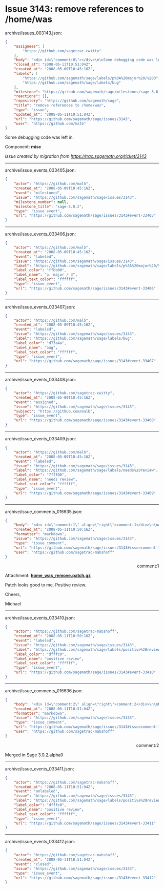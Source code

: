 # Issue 3143: remove references to /home/was

archive/issues_003143.json:
```json
{
    "assignees": [
        "https://github.com/sagetrac-cwitty"
    ],
    "body": "<div id=\"comment:0\"></div>\n\nSome debugging code was left in.\n\nComponent: **misc**\n\n_Issue created by migration from https://trac.sagemath.org/ticket/3143_\n\n",
    "closed_at": "2008-05-11T10:51:04Z",
    "created_at": "2008-05-09T10:45:16Z",
    "labels": [
        "https://github.com/sagemath/sage/labels/p%3A%20major%20/%203",
        "https://github.com/sagemath/sage/labels/bug"
    ],
    "milestone": "https://github.com/sagemath/sage/milestones/sage-3.0.2",
    "reactions": [],
    "repository": "https://github.com/sagemath/sage",
    "title": "remove references to /home/was",
    "type": "issue",
    "updated_at": "2008-05-11T10:51:04Z",
    "url": "https://github.com/sagemath/sage/issues/3143",
    "user": "https://github.com/malb"
}
```
<div id="comment:0"></div>

Some debugging code was left in.

Component: **misc**

_Issue created by migration from https://trac.sagemath.org/ticket/3143_





---

archive/issue_events_033405.json:
```json
{
    "actor": "https://github.com/malb",
    "created_at": "2008-05-09T10:45:16Z",
    "event": "milestoned",
    "issue": "https://github.com/sagemath/sage/issues/3143",
    "milestone_number": null,
    "milestone_title": "sage-3.0.2",
    "type": "issue_event",
    "url": "https://github.com/sagemath/sage/issues/3143#event-33405"
}
```



---

archive/issue_events_033406.json:
```json
{
    "actor": "https://github.com/malb",
    "created_at": "2008-05-09T10:45:16Z",
    "event": "labeled",
    "issue": "https://github.com/sagemath/sage/issues/3143",
    "label": "https://github.com/sagemath/sage/labels/p%3A%20major%20/%203",
    "label_color": "ffbb00",
    "label_name": "p: major / 3",
    "label_text_color": "ffffff",
    "type": "issue_event",
    "url": "https://github.com/sagemath/sage/issues/3143#event-33406"
}
```



---

archive/issue_events_033407.json:
```json
{
    "actor": "https://github.com/malb",
    "created_at": "2008-05-09T10:45:16Z",
    "event": "labeled",
    "issue": "https://github.com/sagemath/sage/issues/3143",
    "label": "https://github.com/sagemath/sage/labels/bug",
    "label_color": "d73a4a",
    "label_name": "bug",
    "label_text_color": "ffffff",
    "type": "issue_event",
    "url": "https://github.com/sagemath/sage/issues/3143#event-33407"
}
```



---

archive/issue_events_033408.json:
```json
{
    "actor": "https://github.com/sagetrac-cwitty",
    "created_at": "2008-05-09T10:45:16Z",
    "event": "assigned",
    "issue": "https://github.com/sagemath/sage/issues/3143",
    "subject": "https://github.com/malb",
    "type": "issue_event",
    "url": "https://github.com/sagemath/sage/issues/3143#event-33408"
}
```



---

archive/issue_events_033409.json:
```json
{
    "actor": "https://github.com/malb",
    "created_at": "2008-05-09T10:45:16Z",
    "event": "labeled",
    "issue": "https://github.com/sagemath/sage/issues/3143",
    "label": "https://github.com/sagemath/sage/labels/needs%20review",
    "label_color": "7fff00",
    "label_name": "needs review",
    "label_text_color": "ffffff",
    "type": "issue_event",
    "url": "https://github.com/sagemath/sage/issues/3143#event-33409"
}
```



---

archive/issue_comments_016635.json:
```json
{
    "body": "<div id=\"comment:1\" align=\"right\">comment:1</div>\n\nAttachment: **[home_was_remove.patch.gz](https://github.com/sagemath/sage/files/ticket3143/home_was_remove.patch.gz)**\n\nPatch looks good to me. Positive review.\n\nCheers,\n\nMichael",
    "created_at": "2008-05-11T10:50:16Z",
    "formatter": "markdown",
    "issue": "https://github.com/sagemath/sage/issues/3143",
    "type": "issue_comment",
    "url": "https://github.com/sagemath/sage/issues/3143#issuecomment-16635",
    "user": "https://github.com/sagetrac-mabshoff"
}
```

<div id="comment:1" align="right">comment:1</div>

Attachment: **[home_was_remove.patch.gz](https://github.com/sagemath/sage/files/ticket3143/home_was_remove.patch.gz)**

Patch looks good to me. Positive review.

Cheers,

Michael



---

archive/issue_events_033410.json:
```json
{
    "actor": "https://github.com/sagetrac-mabshoff",
    "created_at": "2008-05-11T10:50:16Z",
    "event": "labeled",
    "issue": "https://github.com/sagemath/sage/issues/3143",
    "label": "https://github.com/sagemath/sage/labels/positive%20review",
    "label_color": "dfffc0",
    "label_name": "positive review",
    "label_text_color": "ffffff",
    "type": "issue_event",
    "url": "https://github.com/sagemath/sage/issues/3143#event-33410"
}
```



---

archive/issue_comments_016636.json:
```json
{
    "body": "<div id=\"comment:2\" align=\"right\">comment:2</div>\n\nMerged in Sage 3.0.2.alpha0",
    "created_at": "2008-05-11T10:51:04Z",
    "formatter": "markdown",
    "issue": "https://github.com/sagemath/sage/issues/3143",
    "type": "issue_comment",
    "url": "https://github.com/sagemath/sage/issues/3143#issuecomment-16636",
    "user": "https://github.com/sagetrac-mabshoff"
}
```

<div id="comment:2" align="right">comment:2</div>

Merged in Sage 3.0.2.alpha0



---

archive/issue_events_033411.json:
```json
{
    "actor": "https://github.com/sagetrac-mabshoff",
    "created_at": "2008-05-11T10:51:04Z",
    "event": "unlabeled",
    "issue": "https://github.com/sagemath/sage/issues/3143",
    "label": "https://github.com/sagemath/sage/labels/positive%20review",
    "label_color": "dfffc0",
    "label_name": "positive review",
    "label_text_color": "ffffff",
    "type": "issue_event",
    "url": "https://github.com/sagemath/sage/issues/3143#event-33411"
}
```



---

archive/issue_events_033412.json:
```json
{
    "actor": "https://github.com/sagetrac-mabshoff",
    "created_at": "2008-05-11T10:51:04Z",
    "event": "closed",
    "issue": "https://github.com/sagemath/sage/issues/3143",
    "type": "issue_event",
    "url": "https://github.com/sagemath/sage/issues/3143#event-33412"
}
```
